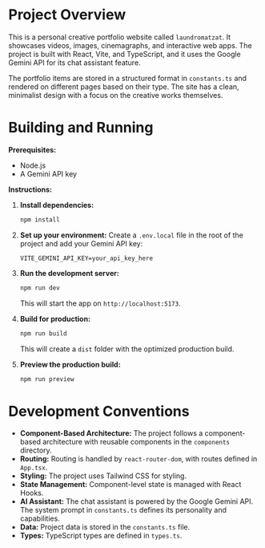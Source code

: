 # Project Overview

This is a personal creative portfolio website called `laundromatzat`. It showcases videos, images, cinemagraphs, and interactive web apps. The project is built with React, Vite, and TypeScript, and it uses the Google Gemini API for its chat assistant feature.

The portfolio items are stored in a structured format in `constants.ts` and rendered on different pages based on their type. The site has a clean, minimalist design with a focus on the creative works themselves.

# Building and Running

**Prerequisites:**

*   Node.js
*   A Gemini API key

**Instructions:**

1.  **Install dependencies:**
    ```bash
    npm install
    ```

2.  **Set up your environment:**
    Create a `.env.local` file in the root of the project and add your Gemini API key:
    ```
    VITE_GEMINI_API_KEY=your_api_key_here
    ```

3.  **Run the development server:**
    ```bash
    npm run dev
    ```
    This will start the app on `http://localhost:5173`.

4.  **Build for production:**
    ```bash
    npm run build
    ```
    This will create a `dist` folder with the optimized production build.

5.  **Preview the production build:**
    ```bash
    npm run preview
    ```

# Development Conventions

*   **Component-Based Architecture:** The project follows a component-based architecture with reusable components in the `components` directory.
*   **Routing:** Routing is handled by `react-router-dom`, with routes defined in `App.tsx`.
*   **Styling:** The project uses Tailwind CSS for styling.
*   **State Management:** Component-level state is managed with React Hooks.
*   **AI Assistant:** The chat assistant is powered by the Google Gemini API. The system prompt in `constants.ts` defines its personality and capabilities.
*   **Data:** Project data is stored in the `constants.ts` file.
*   **Types:** TypeScript types are defined in `types.ts`.
